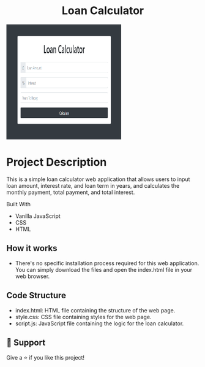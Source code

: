 <h1 align="center">Loan Calculator</h1>

<img src="./demo/img1.png" width="300" height="300">

# Project Description

This is a simple loan calculator web application that allows users to input loan amount, interest rate, and loan term in years, and calculates the monthly payment, total payment, and total interest.

Built With

- Vanilla JavaScript
- CSS
- HTML

## How it works

- There's no specific installation process required for this web application. You can simply download the files and open the index.html file in your web browser.

## Code Structure

- index.html: HTML file containing the structure of the web page.
- style.css: CSS file containing styles for the web page.
- script.js: JavaScript file containing the logic for the loan calculator.

## 🤝 Support

Give a ⭐️ if you like this project!
